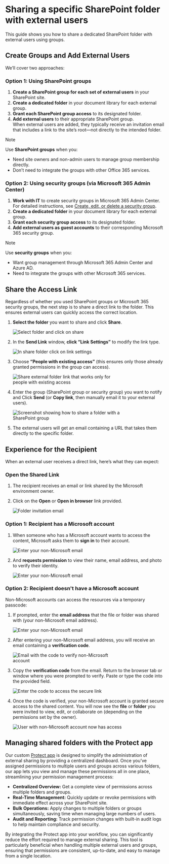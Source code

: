 # Sharing a specific SharePoint folder with external users

This guide shows you how to share a dedicated SharePoint folder with external users using groups.

## Create Groups and Add External Users
We’ll cover two approaches:
  
### Option 1: Using SharePoint groups

1. **Create a SharePoint group for each set of external users** in your SharePoint site.
2. **Create a dedicated folder** in your document library for each external group.
3. **Grant each SharePoint group access** to its designated folder.
4. **Add external users** to their appropriate SharePoint group.  
When external users are added, they typically receive an invitation email that includes a link to the site’s root—not directly to the intended folder.
> [!NOTE]
> Use **SharePoint groups** when you:
> - Need site owners and non-admin users to manage group membership directly.
> - Don’t need to integrate the groups with other Office 365 services.

### Option 2: Using security groups (via Microsoft 365 Admin Center)

1. **Work with IT** to create security groups in Microsoft 365 Admin Center.  
   For detailed instructions, see [Create, edit, or delete a security group](https://learn.microsoft.com/en-us/microsoft-365/admin/email/create-edit-or-delete-a-security-group).
2. **Create a dedicated folder** in your document library for each external group.
3. **Grant each security group access** to its designated folder.
4. **Add external users as guest accounts** to their corresponding Microsoft 365 security group.
> [!NOTE]
> Use **security groups** when you:
> - Want group management through Microsoft 365 Admin Center and Azure AD.
> - Need to integrate the groups with other Microsoft 365 services.

## Share the Access Link

Regardless of whether you used SharePoint groups or Microsoft 365 security groups, the next step is to share a direct link to the folder. This ensures external users can quickly access the correct location.

1. **Select the folder** you want to share and click **Share**.
   
   <img src="/_media/select-folder-and-click-on-share.png" alt="Select folder and click on share" style="max-width:350px;" />

2. In the **Send Link** window, **click “Link Settings”** to modify the link type.
   
   <img src="/_media/in-share-folder-click-on-link-settings.png" alt="In share folder click on link settings" style="max-width:350px;" />

3. Choose **“People with existing access”** (this ensures only those already granted permissions in the group can access).
   
   <img src="/_media/share-external-folder-only-people-with-existing-access.png" alt="Share external folder link that works only for people with existing access" style="max-width:350px;" />

4. Enter the group (SharePoint group or security group) you want to notify and Click **Send** (or **Copy link**, then manually email it to your external users).
   
   <img src="/_media/share-external-folder-with-sharepoint-group.png" alt="Screenshot showing how to share a folder with a SharePoint group" style="max-width:350px;" />

5. The external users will get an email containing a URL that takes them directly to the specific folder.

## Experience for the Recipient
When an external user receives a direct link, here’s what they can expect:

### Open the Shared Link

1. The recipient receives an email or link shared by the Microsoft environment owner.
2. Click on the **Open** or **Open in browser** link provided.
   
   <img src="/_media/invited-you-to-view-a-folder-email.png" alt="Folder invitation email" style="max-width:350px;" />

### Option 1: Recipient has a Microsoft account
1. When someone who has a Microsoft account wants to access the content, Microsoft asks them to **sign in** to their account.
   
   <img src="/_media/sign-in-filed-for-microsoft-organisation-accounts.png" alt="Enter your non-Microsoft email" style="max-width:350px;" />
2. And **requests permission** to view their name, email address, and photo to verify their identity.
   
   <img src="/_media/microsoft-requests-permission-fir-sign-in.png" alt="Enter your non-Microsoft email" style="max-width:350px;" />

### Option 2: Recipient doesn't have a Microsoft account
Non-Microsoft accounts can access the resources via a temporary passcode:

1. If prompted, enter the **email address** that the file or folder was shared with (your non-Microsoft email address).
   
   <img src="/_media/to-open-the-shared-link-enter-your-non-microsoft-account-email.png" alt="Enter your non-Microsoft email" style="max-width:350px;" />

2. After entering your non-Microsoft email address, you will receive an email containing a **verification code**.
   
   <img src="/_media/email-with-code-to-verify-your-non-microsoft-account-to-access-shared-folder.png" alt="Email with the code to verify non-Microsoft account" style="max-width:350px;" />

3. Copy the **verification code** from the email. Return to the browser tab or window where you were prompted to verify. Paste or type the code into the provided field.
   
   <img src="/_media/to-open-secure-link-enter-code-from-non-microsoft-account-email.png" alt="Enter the code to access the secure link" style="max-width:350px;" />

1. Once the code is verified, your non-Microsoft account is granted secure access to the shared content. You will now see the **file** or **folder** you were invited to view, edit, or collaborate on (depending on the permissions set by the owner).
   
   <img src="/_media/user-with-non-microsoft-account-will-be-granted-access-to-the-shared-file-or-folder.png" alt="User with non-Microsoft account now has access" style="max-width:350px;" />

## Managing shared folders with the Protect app

Our custom [Protect app](share-features.html) is designed to simplify the administration of external sharing by providing a centralized dashboard. Once you’ve assigned permissions to multiple users and groups across various folders, our app lets you view and manage these permissions all in one place, streamlining your permission management process:

- **Centralized Overview:** Get a complete view of permissions across multiple folders and groups.
- **Real-Time Management:** Quickly update or revoke permissions with immediate effect across your SharePoint site.
- **Bulk Operations:** Apply changes to multiple folders or groups simultaneously, saving time when managing large numbers of users.
- **Audit and Reporting:** Track permission changes with built-in audit logs to help maintain compliance and security.

By integrating the Protect app into your workflow, you can significantly reduce the effort required to manage external sharing. This tool is particularly beneficial when handling multiple external users and groups, ensuring that permissions are consistent, up-to-date, and easy to manage from a single location.